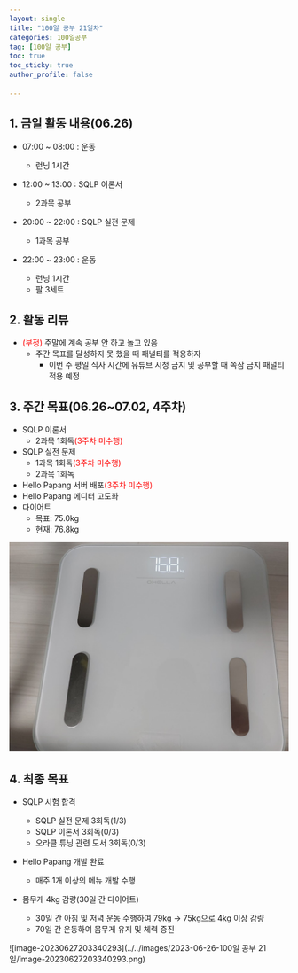 ```yaml
---
layout: single
title: "100일 공부 21일차"
categories: 100일공부
tag: [100일 공부]
toc: true
toc_sticky: true
author_profile: false

---
```


## 1. 금일 활동 내용(06.26)

* 07:00 ~ 08:00 : 운동
  * 런닝 1시간
* 12:00 ~ 13:00 : SQLP 이론서
  * 2과목 공부
* 20:00 ~ 22:00 : SQLP 실전 문제
  * 1과목 공부

* 22:00 ~ 23:00 : 운동
  * 런닝 1시간
  * 팔 3세트




## 2. 활동 리뷰

* <span style = "color:red">(부정)</span> 주말에 계속 공부 안 하고 놀고 있음
  * 주간 목표를 달성하지 못 했을 때 패널티를 적용하자
    * 이번 주 평일 식사 시간에 유튜브 시청 금지 및 공부할 때 쪽잠 금지 패널티 적용 예정




##  3. 주간 목표(06.26~07.02, 4주차)

* SQLP 이론서 
  * 2과목 1회독<span style = "color:red">(3주차 미수행)</span>
* SQLP 실전 문제
  * 1과목 1회독<span style = "color:red">(3주차 미수행)</span>
  * 2과목 1회독
* Hello Papang 서버 배포<span style = "color:red">(3주차 미수행)</span>
* Hello Papang 에디터 고도화
* 다이어트
  * 목표: 75.0kg
  * 현재: 76.8kg

<img src="../../images/2023-06-26-100일 공부 21일/image-20230627202726552.png" alt="image-20230627202726552" style="zoom:67%;" />



## 4. 최종 목표

* SQLP 시험 합격
  * SQLP 실전 문제 3회독(1/3)
  * SQLP 이론서 3회독(0/3)
  * 오라클 튜닝 관련 도서 3회독(0/3)
* Hello Papang 개발 완료
  * 매주 1개 이상의 메뉴 개발 수행

* 몸무게 4kg 감량(30일 간 다이어트)
  * 30일 간 아침 및 저녁 운동 수행하여 79kg -> 75kg으로 4kg 이상 감량
  * 70일 간 운동하여 몸무게 유지 및 체력 증진

![image-20230627203340293](../../images/2023-06-26-100일 공부 21일/image-20230627203340293.png)
